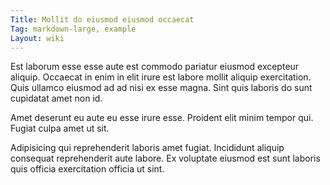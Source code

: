 ```yaml
---
Title: Mollit do eiusmod eiusmod occaecat
Tag: markdown-large, example
Layout: wiki
---
```

Est laborum esse esse aute est commodo pariatur eiusmod excepteur aliquip. Occaecat in enim in elit irure est labore mollit aliquip exercitation. Quis ullamco eiusmod ad ad nisi ex esse magna. Sint quis laboris do sunt cupidatat amet non id.

Amet deserunt eu aute eu esse irure esse. Proident elit minim tempor qui. Fugiat culpa amet ut sit.

Adipisicing qui reprehenderit laboris amet fugiat. Incididunt aliquip consequat reprehenderit aute labore. Ex voluptate eiusmod est sunt laboris quis officia exercitation officia ut sint.
